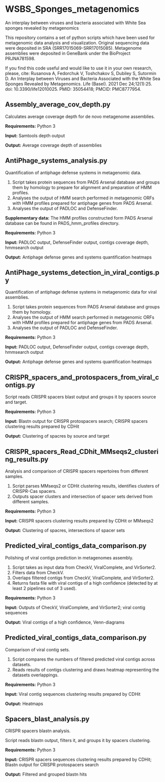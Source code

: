 # WSBS_Sponges_metagenomics

An interplay between viruses and bacteria associated with White Sea sponges revealed by metagenomics

This repository contains a set of python scripts which have been used for metagenomic data analysis and visualization.
Original sequencing data were deposited in SRA (SRR17015069-SRR17015085). Metagenome assemblies were deposited in GeneBank under the BioProject PRJNA781598.

If you find this code useful and would like to use it in your own research, please, cite:
Rusanova A, Fedorchuk V, Toshchakov S, Dubiley S, Sutormin D. An Interplay between Viruses and Bacteria Associated with the White Sea Sponges Revealed by Metagenomics. Life (Basel). 2021 Dec 24;12(1):25. doi: 10.3390/life12010025. PMID: 35054418; PMCID: PMC8777954.

## Assembly_average_cov_depth.py

Calculates average coverage depth for de novo metagenome assemblies.

**Requirements:** Python 3

**Input:** Samtools depth output

**Output:** Average coverage depth of assemblies


## AntiPhage_systems_analysis.py

Quantification of antiphage defense systems in metagenomic data.

1) Script takes protein sequences from PADS Arsenal database and groups them by homology to prepare for alignment and preparation of HMM profiles. 
2) Analyses the output of HMM search performed in metagenomic ORFs with HMM profiles prepared for antiphage genes from PADS Arsenal.
3) Analyses the output of PADLOC and DefenseFinder.

**Supplementary data:** The HMM profiles constructed form PADS Arsenal database can be found in PADS_hmm_profiles directory.

**Requirements:** Python 3

**Input:** PADLOC output, DefenseFinder output, contigs coverage depth, hmmsearch output

**Output:** Antiphage defense genes and systems quantification heatmaps


## AntiPhage_systems_detection_in_viral_contigs.py

Quantification of antiphage defense systems in metagenomic data for viral assemblies.

1) Script takes protein sequences from PADS Arsenal database and groups them by homology.
2) Analyses the output of HMM search performed in metagenomic ORFs with HMM profiles prepared for antiphage genes from PADS Arsenal.
3) Analyses the output of PADLOC and DefenseFinder.

**Requirements:** Python 3

**Input:** PADLOC output, DefenseFinder output, contigs coverage depth, hmmsearch output

**Output:** Antiphage defense genes and systems quantification heatmaps


## CRISPR_spacers_and_protospacers_from_viral_contigs.py

Script reads CRISPR spacers blast output and groups it by spacers source and target.

**Requirements:** Python 3

**Input:** Blastn output for CRISPR protospacers search; CRISPR spacers clustering results prepared by CDHit

**Output:** Clustering of spacres by source and target


## CRISPR_spacers_Read_CDhit_MMseqs2_clustering_results.py

Analysis and comparison of CRISPR spacers repertoires from different samples.

1) Script parses MMseqs2 or CDHit clustering results, identifies clusters of CRISPR-Cas spacers.
2) Outputs spacer clusters and intersection of spacer sets derived from different samples.

**Requirements:** Python 3

**Input:** CRISPR spacers clustering results prepared by CDHit or MMseqs2

**Output:** Clustering of spacres, intersections of spacer sets


## Predicted_viral_contigs_data_comparison.py
Polishing of viral contigs prediction in metagenomes assembly.

1) Script takes as input data from CheckV, ViralComplete, and VirSorter2.
2) Filters data from CheckV.
3) Overlaps filtered contigs from CheckV, ViralComplete, and VirSorter2.
4) Returns fasta file with viral contigs of a high confidence (detected by at least 2 pipelines out of 3 used).

**Requirements:** Python 3

**Input:** Outputs of CheckV, ViralComplete, and VirSorter2; viral contig sequences

**Output:** Viral contigs of a high confidence, Venn-diagrams


## Predicted_viral_contigs_data_comparison.py
Comparison of viral contig sets.

1) Script compares the numbers of filtered predicted viral contigs across datasets.
2) Reads results of contigs clustering and draws heatmap representing the datasets overlappings.

**Requirements:** Python 3

**Input:** Viral contig sequences clustering results prepared by CDHit

**Output:** Heatmaps


## Spacers_blast_analysis.py
CRISPR spacers blastn analysis.

Script reads blastn output, filters it, and groups it by spacers clustering.

**Requirements:** Python 3

**Input:** CRISPR spacers sequences clustering results prepared by CDHit; Blastn output for CRISPR protospacers search

**Output:** Filtered and grouped blastn hits